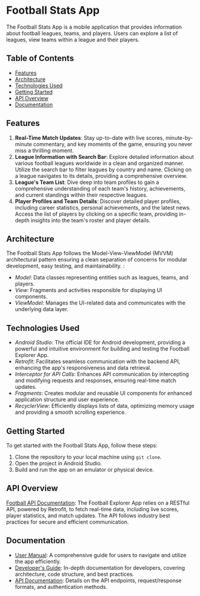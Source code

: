 # Football Stats App
The Football Stats App is a mobile application that provides information about football leagues, teams, and players. Users can explore a list of leagues, view teams within a league and their players.

## Table of Contents
- [Features](#features)
- [Architecture](#architecture)
- [Technologies Used](#technologies-used)
- [Getting Started](#getting-started)
- [API Overview](#api-overview)
- [Documentation](#documentation)

## Features <a name="features"></a>

1.  **Real-Time Match Updates**: Stay up-to-date with live scores, minute-by-minute commentary, and key moments of the game, ensuring you never miss a thrilling moment.
2. **League Information with Search Bar**: Explore detailed information about various football leagues worldwide in a clean and organized manner. Utilize the search bar to filter leagues by country and name. Clicking on a league navigates to its details, providing a comprehensive overview.
3. **League's Team List**: Dive deep into team profiles to gain a comprehensive understanding of each team's history, achievements, and current standings within their respective leagues.
4. **Player Profiles and Team Details**: Discover detailed player profiles, including career statistics, personal achievements, and the latest news. Access the list of players by clicking on a specific team, providing in-depth insights into the team's roster and player details.

## Architecture <a name="architecture"></a>
The Football Stats App follows the Model-View-ViewModel (MVVM) architectural pattern ensuring a clean separation of concerns for modular development, easy testing, and maintainability. :

- *Model*: Data classes representing entities such as leagues, teams, and players.
- *View*: Fragments and activities responsible for displaying UI components.
- *ViewModel*: Manages the UI-related data and communicates with the underlying data layer.

## Technologies Used <a name="technologies-used"></a>

- *Android Studio*: The official IDE for Android development, providing a powerful and intuitive environment for building and testing the Football Explorer App.
- *Retrofit*: Facilitates seamless communication with the backend API, enhancing the app's responsiveness and data retrieval.
- *Interceptor for API Calls*: Enhances API communication by intercepting and modifying requests and responses, ensuring real-time match updates.
- *Fragments*: Creates modular and reusable UI components for enhanced application structure and user experience.
- *RecyclerView*: Efficiently displays lists of data, optimizing memory usage and providing a smooth scrolling experience.

## Getting Started <a name="getting-started"></a>

To get started with the Football Stats App, follow these steps:

1. Clone the repository to your local machine using `git clone`.
2. Open the project in Android Studio.
3. Build and run the app on an emulator or physical device.

## API Overview <a name="api-overview"></a>
[Football API Documentation](https://apifootball.com/): The Football Explorer App relies on a RESTful API, powered by Retrofit, to fetch real-time data, including live scores, player statistics, and match updates. The API follows industry best practices for secure and efficient communication.

## Documentation <a name="documentation"></a>

- [User Manual](user_manual.md): A comprehensive guide for users to navigate and utilize the app efficiently.
- [Developer's Guide](developers_guide.md): In-depth documentation for developers, covering architecture, code structure, and best practices.
- [API Documentation](api_documentation.md): Details on the API endpoints, request/response formats, and authentication methods.
